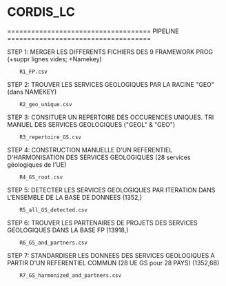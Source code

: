 # CORDIS_LC 
==================================== PIPELINE ====================================

STEP 1: MERGER LES DIFFERENTS FICHIERS DES 9 FRAMEWORK PROG (+suppr lignes vides; +Namekey)

        R1_FP.csv
STEP 2: TROUVER LES SERVICES GEOLOGIQUES PAR LA RACINE "GEO" (dans NAMEKEY)

        R2_geo_unique.csv
STEP 3: CONSITUER UN REPERTOIRE DES OCCURENCES UNIQUES. TRI MANUEL DES SERVICES GEOLOGIQUES ("GEOL" & "GEO")

        R3_repertoire_GS.csv
STEP 4: CONSTRUCTION MANUELLE D'UN REFERENTIEL D'HARMONISATION DES SERVICES GEOLOGIQUES (28 services géologiques de l'UE)

        R4_GS_root.csv
STEP 5: DETECTER LES SERVICES GEOLOGIQUES PAR ITERATION DANS L'ENSEMBLE DE LA BASE DE DONNEES (1352,)

        R5_all_GS_detected.csv
STEP 6: TROUVER LES PARTENAIRES DE PROJETS DES SERVICES GEOLOGIQUES DANS LA BASE FP (13918,)

        R6_GS_and_partners.csv
STEP 7: STANDARDISER LES DONNEES DES SERVICES GEOLOGIQUES A PARTIR D'UN REFERENTIEL COMMUN (28 UE GS pour 28 PAYS) (1352,68)

        R7_GS_harmonized_and_partners.csv
